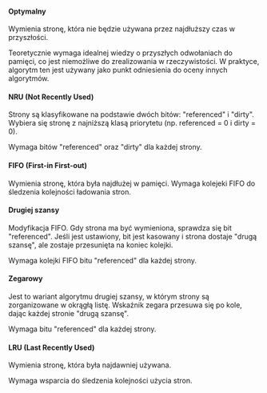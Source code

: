 #### Optymalny

Wymienia stronę, która nie będzie używana przez najdłuższy czas w przyszłości.

Teoretycznie wymaga idealnej wiedzy o przyszłych odwołaniach do pamięci, co jest niemożliwe do zrealizowania w rzeczywistości. W praktyce, algorytm ten jest używany jako punkt odniesienia do oceny innych algorytmów.

#### NRU (Not Recently Used)

Strony są klasyfikowane na podstawie dwóch bitów: "referenced" i "dirty". Wybiera się stronę z najniższą klasą priorytetu (np. referenced = 0 i dirty = 0).

Wymaga bitów "referenced" oraz "dirty" dla każdej strony.

#### FIFO (First-in First-out)

Wymienia stronę, która była najdłużej w pamięci.
Wymaga kolejeki FIFO do śledzenia kolejności ładowania stron.

#### Drugiej szansy

Modyfikacja FIFO. Gdy strona ma być wymieniona, sprawdza się bit "referenced". Jeśli jest ustawiony, bit jest kasowany i strona dostaje "drugą szansę", ale zostaje przesunięta na koniec kolejki.

Wymaga kolejki FIFO bitu "referenced" dla każdej strony.

#### Zegarowy

Jest to wariant algorytmu drugiej szansy, w którym strony są zorganizowane w okrągłą listę. Wskaźnik zegara przesuwa się po kole, dając każdej stronie "drugą szansę".

Wymaga bitu "referenced" dla każdej strony.

#### LRU (Last Recently Used)

Wymienia stronę, która była najdawniej używana.

Wymaga wsparcia do śledzenia kolejności użycia stron.
